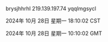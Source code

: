 brysjhhrhl 219.139.197.74 yqqlmgsycl

2024年 10月 28日 星期一 18:10:02 CST

2024年 10月 28日 星期一 10:10:02 GMT
